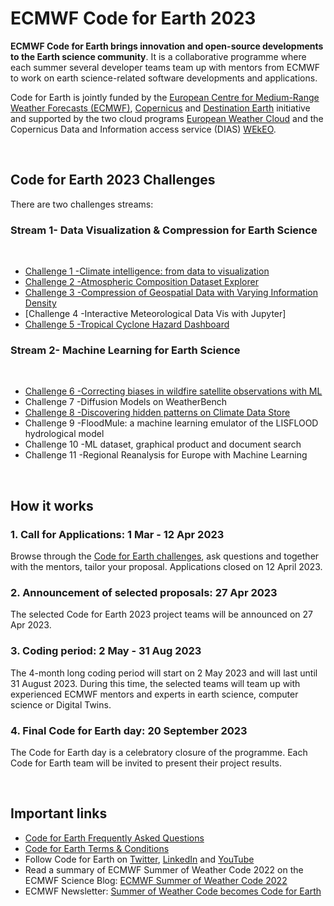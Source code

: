 # ECMWF Code for Earth 2023

**ECMWF Code for Earth brings innovation and open-source developments to the Earth science community**. It is a collaborative programme where each summer several developer teams team up with mentors from ECMWF to work on earth science-related software developments and applications.
<br>

Code for Earth is jointly funded by the [European Centre for Medium-Range Weather Forecasts (ECMWF)](https://www.ecmwf.int/), [Copernicus](https://climate.copernicus.eu) and [Destination Earth](https://stories.ecmwf.int/destination-earth/index.html) initiative and supported by the two cloud programs [European Weather Cloud](https://www.europeanweather.cloud/) and the Copernicus Data and Information access service (DIAS) [WEkEO](https://www.wekeo.eu/).
     
<br>

## Code for Earth 2023 Challenges
There are two challenges streams:

### Stream 1- Data Visualization & Compression for Earth Science 
<br>

* [Challenge 1 -Climate intelligence: from data to visualization](https://github.com/ECMWFCode4Earth/challenges_2023/issues/1) 
* [Challenge 2 -Atmospheric Composition Dataset Explorer](https://github.com/ECMWFCode4Earth/challenges_2023/issues/2)
* [Challenge 3 -Compression of Geospatial Data with Varying Information Density](https://github.com/ECMWFCode4Earth/challenges_2023/issues/3)
* [Challenge 4 -Interactive Meteorological Data Vis with Jupyter]
* [Challenge 5 -Tropical Cyclone Hazard Dashboard](https://github.com/ECMWFCode4Earth/challenges_2023/issues/5)


### Stream 2- Machine Learning for Earth Science 
<br>

* [Challenge 6 -Correcting biases in wildfire satellite observations with ML](https://github.com/ECMWFCode4Earth/challenges_2023/issues/4)
* Challenge 7 -Diffusion Models on WeatherBench 
* [Challenge 8 -Discovering hidden patterns on Climate Data Store](https://github.com/ECMWFCode4Earth/challenges_2023/issues/6)
* Challenge 9 -FloodMule: a machine learning emulator of the LISFLOOD hydrological model 
* Challenge 10 -ML dataset, graphical product and document search 
* Challenge 11 -Regional Reanalysis for Europe with Machine Learning 

<br>

## How it works

### 1. Call for Applications: 1 Mar - 12 Apr 2023
Browse through the [Code for Earth challenges](https://github.com/ECMWFCode4Earth/challenges_2023/issues), ask questions and together with the mentors, tailor your proposal. Applications closed on 12 April 2023.

### 2. Announcement of selected proposals: 27 Apr 2023
The selected Code for Earth 2023 project teams will be announced on 27 Apr 2023.

### 3. Coding period: 2 May  - 31 Aug 2023
The 4-month long coding period will start on 2 May 2023 and will last until 31 August 2023. During this time, the selected teams will team up with experienced ECMWF mentors and experts in earth science, computer science or Digital Twins. 

### 4. Final Code for Earth day: 20 September 2023
The Code for Earth day is a celebratory closure of the programme. Each Code for Earth team will be invited to present their project results.

<br>

## Important links
* [Code for Earth Frequently Asked Questions](http://codeforearth.ecmwf.int/FAQ)
* [Code for Earth Terms & Conditions](http://codeforearth.ecmwf.int/terms-and-conditions)
* Follow Code for Earth on [Twitter](https://twitter.com/ECMWFCode4Earth), [LinkedIn](https://www.linkedin.com/company/ecmwf-code-for-earth) and [YouTube](https://www.youtube.com/channel/UCWLn6evyZ6tTktvUSTE1Xow)
* Read a summary of ECMWF Summer of Weather Code 2022 on the ECMWF Science Blog: [ECMWF Summer of Weather Code 2022](https://www.ecmwf.int/en/about/media-centre/science-blog/2022/ecmwf-summer-weather-code-2022)
* ECMWF Newsletter: [Summer of Weather Code becomes Code for Earth](https://www.ecmwf.int/en/newsletter/174/news/summer-weather-code-becomes-code-earth)
